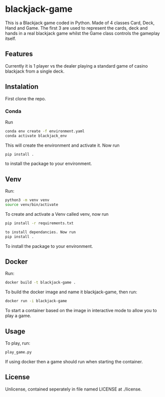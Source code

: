 # blackjack-game
This is a Blackjack game coded in Python.
Made of 4 classes Card, Deck, Hand and Game. The first 3 are used to represent the cards, deck and hands in a real blackjack game whilst the Game class controls the gameplay itself.

## Features
Currently it is 1 player vs the dealer playing a standard game of casino blackjack from a single deck.

## Instalation
First clone the repo.
### Conda
Run  
```bash
conda env create -f environment.yaml  
conda activate blackjack_env  
```
This will create the environment and activate it. Now run  
```bash
pip install .
```
to install the package to your environment.

## Venv
Run: 
```bash
python3 -m venv venv  
source venv/bin/activate  
```
To create and activate a Venv called venv, now run  
```bash
pip install -r requirements.txt  

to install dependancies. Now run  
pip install .  
```
To install the package to your environment.

## Docker
Run:  
```bash
docker build -t blackjack-game . 
```
To build the docker image and name it blackjack-game, then run:  
```bash
docker run -i blackjack-game  
```
To start a container based on the image in interactive mode to allow you to play a game.



## Usage
To play, run:  
```bash
play_game.py 
```
If using docker then a game should run when starting the container.

## License
Unlicense, contained seperately in file named LICENSE at ./license.